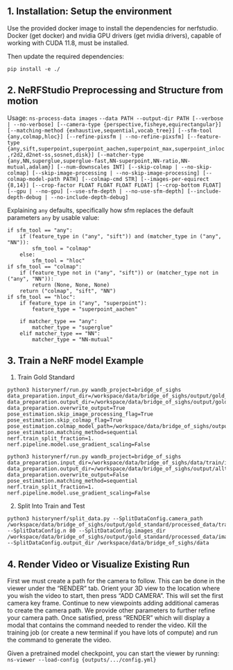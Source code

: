 ## 1. Installation: Setup the environment
Use the provided docker image to install the dependencies for nerfstudio. Docker (get docker) and nvidia GPU drivers (get nvidia drivers), capable of working with CUDA 11.8, must be installed.

Then update the required dependencies:
```
pip install -e ./
```

## 2. NeRFStudio Preprocessing and Structure from motion
Usage: `ns-process-data images` `--data PATH --output-dir PATH [--verbose | --no-verbose] [--camera-type {perspective,fisheye,equirectangular}]
                              [--matching-method {exhaustive,sequential,vocab_tree}] [--sfm-tool {any,colmap,hloc}] [--refine-pixsfm | --no-refine-pixsfm]
                              [--feature-type {any,sift,superpoint,superpoint_aachen,superpoint_max,superpoint_inloc,r2d2,d2net-ss,sosnet,disk}]
                              [--matcher-type {any,NN,superglue,superglue-fast,NN-superpoint,NN-ratio,NN-mutual,adalam}] [--num-downscales INT]
                              [--skip-colmap | --no-skip-colmap] [--skip-image-processing | --no-skip-image-processing] [--colmap-model-path PATH] [--colmap-cmd STR]
                              [--images-per-equirect {8,14}] [--crop-factor FLOAT FLOAT FLOAT FLOAT] [--crop-bottom FLOAT] [--gpu | --no-gpu]
                              [--use-sfm-depth | --no-use-sfm-depth] [--include-depth-debug | --no-include-depth-debug]`

Explaining `any` defaults, specifically how sfm replaces the default parameters `any` by usable value:

```
if sfm_tool == "any":
    if (feature_type in ("any", "sift")) and (matcher_type in ("any", "NN")):
        sfm_tool = "colmap"
    else:
        sfm_tool = "hloc"
if sfm_tool == "colmap":
    if (feature_type not in ("any", "sift")) or (matcher_type not in ("any", "NN")):
        return (None, None, None)
    return ("colmap", "sift", "NN")
if sfm_tool == "hloc":
    if feature_type in ("any", "superpoint"):
        feature_type = "superpoint_aachen"

    if matcher_type == "any":
        matcher_type = "superglue"
    elif matcher_type == "NN":
        matcher_type = "NN-mutual"
```

## 3. Train a NeRF model Example
1. Train Gold Standard
```
python3 historynerf/run.py wandb_project=bridge_of_sighs data_preparation.input_dir=/workspace/data/bridge_of_sighs/output/gold_standard/processed_data data_preparation.output_dir=/workspace/data/bridge_of_sighs/output/gold_standard data_preparation.overwrite_output=True pose_estimation.skip_image_processing_flag=True pose_estimation.skip_colmap_flag=True pose_estimation.colmap_model_path=/workspace/data/bridge_of_sighs/output/gold_standard/processed_data/colmap/sparse/0 pose_estimation.matching_method=sequential nerf.train_split_fraction=1. nerf.pipeline.model.use_gradient_scaling=False
```

```
python3 historynerf/run.py wandb_project=bridge_of_sighs data_preparation.input_dir=/workspace/data/bridge_of_sighs/data/train/images data_preparation.output_dir=/workspace/data/bridge_of_sighs/output/alltrain data_preparation.overwrite_output=False
pose_estimation.matching_method=sequential nerf.train_split_fraction=1. nerf.pipeline.model.use_gradient_scaling=False
```

2. Split Into Train and Test
```
python3 historynerf/split_data.py --SplitDataConfig.camera_path /workspace/data/bridge_of_sighs/output/gold_standard/processed_data/transforms.json --SplitDataConfig.n 80 --SplitDataConfig.images_dir /workspace/data/bridge_of_sighs/output/gold_standard/processed_data/images --SplitDataConfig.output_dir /workspace/data/bridge_of_sighs/data
```


## 4. Render Video or Visualize Existing Run
First we must create a path for the camera to follow. This can be done in the viewer under the “RENDER” tab. Orient your 3D view to the location where you wish the video to start, then press “ADD CAMERA”. This will set the first camera key frame. Continue to new viewpoints adding additional cameras to create the camera path. We provide other parameters to further refine your camera path. Once satisfied, press “RENDER” which will display a modal that contains the command needed to render the video. Kill the training job (or create a new terminal if you have lots of compute) and run the command to generate the video.

Given a pretrained model checkpoint, you can start the viewer by running:
`ns-viewer --load-config {outputs/.../config.yml}`